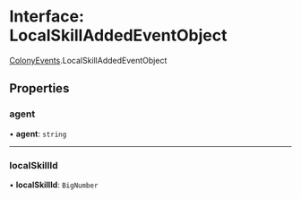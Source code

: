 # Interface: LocalSkillAddedEventObject

[ColonyEvents](../modules/ColonyEvents.md).LocalSkillAddedEventObject

## Properties

### agent

• **agent**: `string`

___

### localSkillId

• **localSkillId**: `BigNumber`
